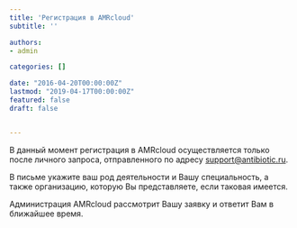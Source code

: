 ```yaml
---
title: 'Регистрация в AMRcloud'
subtitle: ''

authors:
- admin

categories: []

date: "2016-04-20T00:00:00Z"
lastmod: "2019-04-17T00:00:00Z"
featured: false
draft: false


---
```


В данный момент регистрация в AMRcloud осуществляется только после личного запроса, отправленного по адресу <a href="mailto:support@antibiotic.ru">support@antibiotic.ru</a>.

В письме укажите ваш род деятельности и Вашу специальность, а также организацию, которую Вы представляете, если таковая имеется.

Администрация AMRcloud рассмотрит Вашу заявку и ответит Вам в ближайшее время.